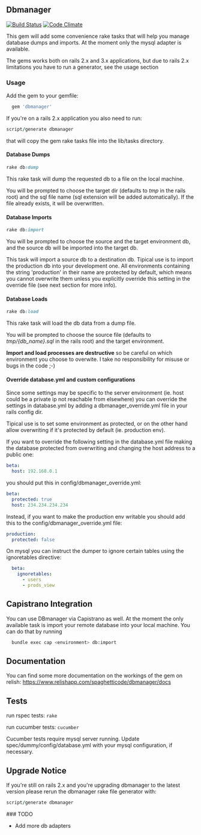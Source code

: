 ## Dbmanager

[![Build Status](https://secure.travis-ci.org/spaghetticode/dbmanager.png)](http://travis-ci.org/spaghetticode/dbmanager)
[![Code Climate](https://codeclimate.com/badge.png)](https://codeclimate.com/github/spaghetticode/dbmanager)

This gem will add some convenience rake tasks that will help you manage database
dumps and imports. At the moment only the mysql adapter is available.

The gems works both on rails 2.x and 3.x applications, but due to rails 2.x
limitations you have to run a generator, see the usage section


### Usage

Add the gem to your gemfile:

```ruby
  gem 'dbmanager'
```

If you're on a rails 2.x application you also need to run:

```ruby
script/generate dbmanager
```
that will copy the gem rake tasks file into the lib/tasks directory.


#### Database Dumps

```ruby
rake db:dump
```
This rake task will dump the requested db to a file on the local machine.

You will be prompted to choose the target dir (defaults to *tmp* in the rails
root) and the sql file name (sql extension will be added automatically). If the
file already exists, it will be overwritten.


#### Database Imports

```ruby
rake db:import
```

You will be prompted to choose the source and the target environment db, and the
source db will be imported into the target db.

This task will import a source db to a destination db. Tipical use is to import
the production db into your development one. All environments containing the
string 'production' in their name are protected by default, which means you cannot
overwrite them unless you explicitly override this setting in the override file
(see next section for more info).


#### Database Loads

```ruby
rake db:load
```

This rake task will load the db data from a dump file.

You will be prompted to choose the source file (defaults to *tmp/{db_name}.sql* in the rails
root) and the target environment.

**Import and load processes are destructive** so be careful on which environment you
choose to overwite. I take no responsibility for misuse or bugs in the code ;-)


#### Override database.yml and custom configurations

Since some settings may be specific to the server environment (ie. host could
be a private ip not reachable from elsewhere) you can override the settings in
database.yml by adding a dbmanager_override.yml file in your rails config dir.

Tipical use is to set some environment as protected, or on the other hand allow
overwriting if it's protected by default (ie. production env).

If you want to override the following setting in the database.yml file making
the database protected from overwriting and changing the host address to a
public one:

```yaml
beta:
  host: 192.168.0.1
```
you should put this in config/dbmanager_override.yml:

```yaml
beta:
  protected: true
  host: 234.234.234.234
```

Instead, if you want to make the production env writable you should add this to
the config/dbmanager_override.yml file:

```yaml
production:
  protected: false
```

On mysql you can instruct the dumper to ignore certain tables using the
ignoretables directive:

```yaml
  beta:
    ignoretables:
      - users
      - prods_view
```


## Capistrano Integration

You can use DBmanager via Capistrano as well. At the moment the only available
task is import your remote database into your local machine.
You can do that by running

```bash
  bundle exec cap <environment> db:import
```


## Documentation

You can find some more documentation on the workings of the gem on relish:
https://www.relishapp.com/spaghetticode/dbmanager/docs


## Tests

run rspec tests: ```rake```

run cucumber tests: ```cucumber```

Cucumber tests require mysql server running. Update spec/dummy/config/database.yml
with your mysql configuration, if necessary.


## Upgrade Notice

If you're still on rails 2.x and you're upgrading dbmanager to the latest version please rerun the
dbmanager rake file generator with:

```ruby
script/generate dbmanager
```


### TODO

* Add more db adapters
